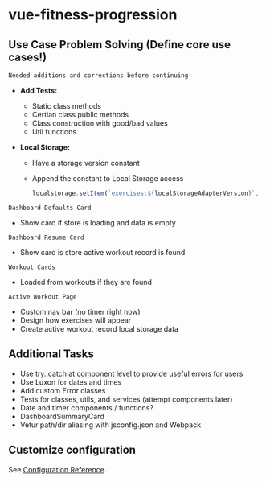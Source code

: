 # vue-fitness-progression

## Use Case Problem Solving (Define core use cases!)

`Needed additions and corrections before continuing!`

- **Add Tests:**

  - Static class methods
  - Certian class public methods
  - Class construction with good/bad values
  - Util functions

- **Local Storage:**

  - Have a storage version constant
  - Append the constant to Local Storage access

    ```javascript
    localstorage.setItem(`exercises:${localStorageAdapterVersion}`, exercises)
    ```

`Dashboard Defaults Card`

- Show card if store is loading and data is empty

`Dashboard Resume Card`

- Show card is store active workout record is found

`Workout Cards`

- Loaded from workouts if they are found

`Active Workout Page`

- Custom nav bar (no timer right now)
- Design how exercises will appear
- Create active workout record local storage data

## Additional Tasks

- Use try..catch at component level to provide useful errors for users
- Use Luxon for dates and times
- Add custom Error classes
- Tests for classes, utils, and services (attempt components later)
- Date and timer components / functions?
- DashboardSummaryCard
- Vetur path/dir aliasing with jsconfig.json and Webpack

## Customize configuration

See [Configuration Reference](https://cli.vuejs.org/config/).
